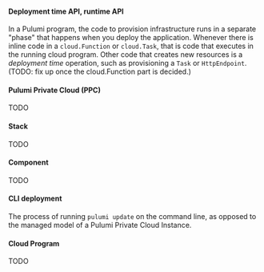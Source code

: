 #### Deployment time API, runtime API

In a Pulumi program, the code to provision infrastructure runs in a separate "phase" that happens when you deploy the application. Whenever there is inline code in a `cloud.Function` or `cloud.Task`, that is code that executes in the running cloud program. Other code that creates new resources is a *deployment time* operation, such as provisioning a `Task` or `HttpEndpoint`. (TODO: fix up once the cloud.Function part is decided.)

#### Pulumi Private Cloud (PPC)

TODO

#### Stack

TODO

#### Component

TODO

#### CLI deployment

The process of running `pulumi update` on the command line, as opposed to the managed model of a Pulumi Private Cloud Instance.

#### Cloud Program

TODO
